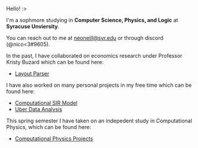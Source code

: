 Hello! :>

I'm a sophmore studying in **Computer Science, Physics, and Logic** at **Syracuse Unviersity**. 

You can reach out to me at [neoneill@syr.edu](mailto:neoneill@syr.edu) or through discord (@nico<3#9605).

In the past, I have collaborated on economics research under Professor Kristy Buzard which can be found here:

- [Layout Parser](https://github.com/ninoc0/Layout-Parser)

I have also worked on many personal projects in my free time which can be found here:
- [Computational SIR Model](https://github.com/ninoc0/Computational_SIR_Model)
- [Uber Data Analysis](https://github.com/ninoc0/Uber-Data-Analysis)

This spring semester I have taken on an indepedent study in Computational Physics, which can be found here:
- [Computational Physics Projects](https://github.com/ninoc0/Computational-Physics-Projects)

